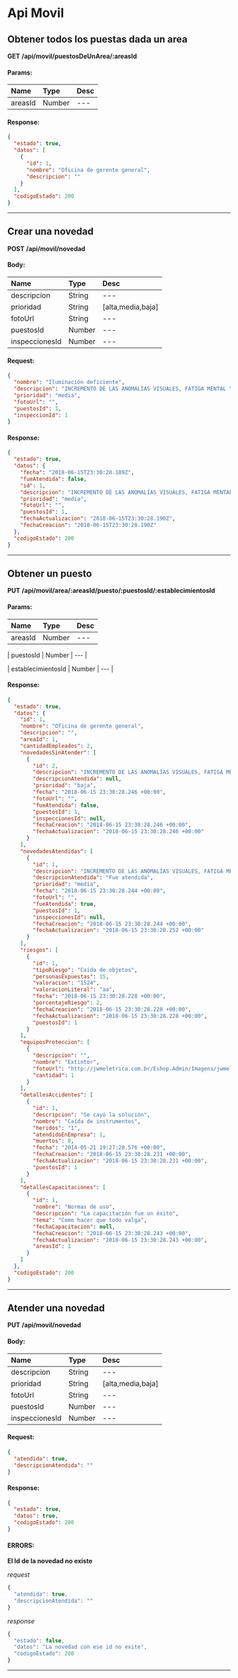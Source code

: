 # Api Movil

## Obtener todos los puestas dada un area

__GET__ __/api/movil/puestosDeUnArea/:areasId__


#### Params:
| Name       | Type    | Desc |
| :--------- | :------ | :-------|
| areasId | Number |   ---   |
	

#### Response:

```json
{
  "estado": true,
  "datos": [
    {
      "id": 1,
      "nombre": "Oficina de gerente general",
      "descripcion": ""
    }
  ],
  "codigoEstado": 200
}
```


___



## Crear una novedad

__POST__ __/api/movil/novedad__


#### Body:
| Name       | Type    | Desc |
| :--------- | :------ | :-------| 
|  descripcion  | String  |   ---   | 
|  prioridad  | String  |   [alta,media,baja]   | 
|  fotoUrl  | String  |   ---   | 
|  puestosId  | Number  |   ---   | 
|  inspeccionesId  | Number  |   ---   | 

#### Request:

```json
{
  "nombre": "Iluminación deficiente",
  "descripcion": "INCREMENTO DE LAS ANOMALÍAS VISUALES, FATIGA MENTAL Y VISUAL, DOLOR DE CABEZA",
  "prioridad": "media",
  "fotoUrl": "",
  "puestosId": 1,
  "inspeccionId": 1
}
```

#### Response:

```json
{
  "estado": true,
  "datos": {
    "fecha": "2018-06-15T23:30:28.189Z",
    "fueAtendida": false,
    "id": 1,
    "descripcion": "INCREMENTO DE LAS ANOMALÍAS VISUALES, FATIGA MENTAL Y VISUAL, DOLOR DE CABEZA",
    "prioridad": "media",
    "fotoUrl": "",
    "puestosId": 1,
    "fechaActualizacion": "2018-06-15T23:30:28.190Z",
    "fechaCreacion": "2018-06-15T23:30:28.190Z"
  },
  "codigoEstado": 200
}
```


___



## Obtener un puesto

__PUT__ __/api/movil/area/:areasId/puesto/:puestosId/:establecimientosId__


#### Params:
| Name       | Type    | Desc |
| :--------- | :------ | :-------|
| areasId | Number |   ---   |
	
| puestosId | Number |   ---   |
	
| establecimientosId | Number |   ---   |
	

#### Response:

```json
{
  "estado": true,
  "datos": {
    "id": 1,
    "nombre": "Oficina de gerente general",
    "descripcion": "",
    "areaId": 1,
    "cantidadEmpleados": 2,
    "novedadesSinAtender": [
      {
        "id": 2,
        "descripcion": "INCREMENTO DE LAS ANOMALÍAS VISUALES, FATIGA MENTAL Y VISUAL",
        "descripcionAtendida": null,
        "prioridad": "baja",
        "fecha": "2018-06-15 23:30:28.246 +00:00",
        "fotoUrl": "",
        "fueAtendida": false,
        "puestosId": 1,
        "inspeccionesId": null,
        "fechaCreacion": "2018-06-15 23:30:28.246 +00:00",
        "fechaActualizacion": "2018-06-15 23:30:28.246 +00:00"
      }
    ],
    "novedadesAtendidas": [
      {
        "id": 1,
        "descripcion": "INCREMENTO DE LAS ANOMALÍAS VISUALES, FATIGA MENTAL Y VISUAL, DOLOR DE CABEZA",
        "descripcionAtendida": "Fue atendida",
        "prioridad": "media",
        "fecha": "2018-06-15 23:30:28.244 +00:00",
        "fotoUrl": "",
        "fueAtendida": true,
        "puestosId": 1,
        "inspeccionesId": null,
        "fechaCreacion": "2018-06-15 23:30:28.244 +00:00",
        "fechaActualizacion": "2018-06-15 23:30:28.252 +00:00"
      }
    ],
    "riesgos": [
      {
        "id": 1,
        "tipoRiesgo": "Caida de objetos",
        "personasExpuestas": 15,
        "valoracion": "1524",
        "valoracionLiteral": "aa",
        "fecha": "2018-06-15 23:30:28.228 +00:00",
        "porcentajeRiesgo": 2,
        "fechaCreacion": "2018-06-15 23:30:28.228 +00:00",
        "fechaActualizacion": "2018-06-15 23:30:28.228 +00:00",
        "puestosId": 1
      }
    ],
    "equiposProteccion": [
      {
        "descripcion": "",
        "nombre": "Extintor",
        "fotoUrl": "http://jwmeletrica.com.br/Eshop.Admin/Imagens/jwmeletrica/CO2%20(1)%202.jpg",
        "cantidad": 1
      }
    ],
    "detallesAccidentes": [
      {
        "id": 1,
        "descripcion": "Se cayó la solución",
        "nombre": "Caída de instrumentos",
        "heridos": "1",
        "atendidoEnEmpresa": 1,
        "muertos": 0,
        "fecha": "2014-05-21 19:27:28.576 +00:00",
        "fechaCreacion": "2018-06-15 23:30:28.231 +00:00",
        "fechaActualizacion": "2018-06-15 23:30:28.231 +00:00",
        "puestosId": 1
      }
    ],
    "detallesCapacitaciones": [
      {
        "id": 1,
        "nombre": "Normas de uso",
        "descripcion": "La capacitación fue un éxito",
        "tema": "Como hacer que todo valga",
        "fechaCapacitacion": null,
        "fechaCreacion": "2018-06-15 23:30:28.243 +00:00",
        "fechaActualizacion": "2018-06-15 23:30:28.243 +00:00",
        "areasId": 1
      }
    ]
  },
  "codigoEstado": 200
}
```


___



## Atender una novedad

__PUT__ __/api/movil/novedad__


#### Body:
| Name       | Type    | Desc |
| :--------- | :------ | :-------| 
|  descripcion  | String  |   ---   | 
|  prioridad  | String  |   [alta,media,baja]   | 
|  fotoUrl  | String  |   ---   | 
|  puestosId  | Number  |   ---   | 
|  inspeccionesId  | Number  |   ---   | 

#### Request:

```json
{
  "atendida": true,
  "descripcionAtendida": ""
}
```

#### Response:

```json
{
  "estado": true,
  "datos": true,
  "codigoEstado": 200
}
```

#### ERRORS:
__El Id de la novedad no existe__




_request_

```js
{
  "atendida": true,
  "descripcionAtendida": ""
}
```

_response_

```js
{
  "estado": false,
  "datos": "La novedad con ese id no exite",
  "codigoEstado": 200
}
```
	
	


___



